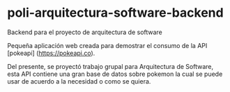 # poli-arquitectura-software-backend
Backend para el proyecto de arquitectura de software

Pequeña aplicación web creada para demostrar el consumo de la API [pokeapi] (https://pokeapi.co).

Del presente, se proyectó trabajo grupal para Arquitectura de Software, esta API contiene una gran 
base de datos sobre pokemon la cual se puede usar de acuerdo a la necesidad o como se quiera. 